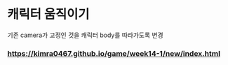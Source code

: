 # 캐릭터 움직이기

기존 camera가 고정인 것을 캐릭터 body를 따라가도록 변경

### https://kimra0467.github.io/game/week14-1/new/index.html
